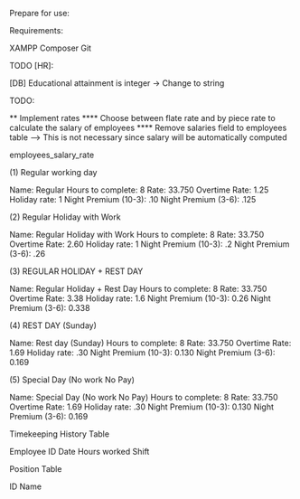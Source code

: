 Prepare for use:

Requirements:

XAMPP
Composer
Git


TODO [HR]:

[DB] Educational attainment is integer -> Change to string



TODO:

** Implement rates
**** Choose between flate rate and by piece rate to calculate the salary of employees
**** Remove salaries field to employees table --> This is not necessary since salary will be automatically computed


employees_salary_rate 

(1) Regular working day

Name: Regular
Hours to complete: 8
Rate: 33.750
Overtime Rate: 1.25
Holiday rate: 1
Night Premium (10-3): .10
Night Premium (3-6):  .125

(2) Regular Holiday with Work

Name: Regular Holiday with Work
Hours to complete: 8
Rate: 33.750
Overtime Rate: 2.60
Holiday rate: 1
Night Premium (10-3): .2
Night Premium (3-6):  .26

(3) REGULAR HOLIDAY + REST DAY

Name: Regular Holiday + Rest Day
Hours to complete: 8
Rate: 33.750
Overtime Rate: 3.38
Holiday rate: 1.6
Night Premium (10-3): 0.26
Night Premium (3-6):  0.338

(4) REST DAY (Sunday)

Name: Rest day (Sunday)
Hours to complete: 8
Rate: 33.750
Overtime Rate: 1.69
Holiday rate: .30
Night Premium (10-3): 0.130
Night Premium (3-6):  0.169

(5) Special Day (No work No Pay)

Name: Special Day (No work No Pay)
Hours to complete: 8
Rate: 33.750
Overtime Rate: 1.69
Holiday rate: .30
Night Premium (10-3): 0.130
Night Premium (3-6):  0.169



Timekeeping History Table

Employee ID
Date
Hours worked
Shift

Position Table

ID
Name


